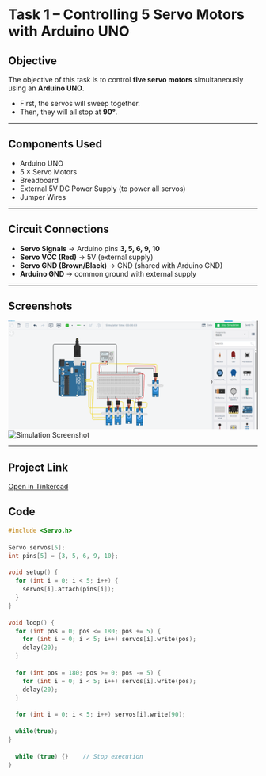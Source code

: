 # Task 1 – Controlling 5 Servo Motors with Arduino UNO  

##  Objective  
The objective of this task is to control **five servo motors** simultaneously using an **Arduino UNO**.  
- First, the servos will sweep together.  
- Then, they will all stop at **90°**.  

---

##  Components Used  
- Arduino UNO  
- 5 × Servo Motors   
- Breadboard  
- External 5V DC Power Supply (to power all servos)  
- Jumper Wires  

---

##  Circuit Connections  
- **Servo Signals** → Arduino pins **3, 5, 6, 9, 10**  
- **Servo VCC (Red)** → 5V (external supply)  
- **Servo GND (Brown/Black)** → GND (shared with Arduino GND)  
- **Arduino GND** → common ground with external supply  

---

##  Screenshots

![Simulation Screenshot](https://github.com/Tloww/5_servo_Control/blob/main/Screenshot%202025-10-23%20215716.png)
![Simulation Screenshot](https://i.imgur.com/abcd123.png)

---

##  Project Link
[ Open in Tinkercad](https://www.tinkercad.com/)




## Code  

```cpp
#include <Servo.h>

Servo servos[5];
int pins[5] = {3, 5, 6, 9, 10};

void setup() {
  for (int i = 0; i < 5; i++) {
    servos[i].attach(pins[i]);
  }
}

void loop() {
  for (int pos = 0; pos <= 180; pos += 5) {
    for (int i = 0; i < 5; i++) servos[i].write(pos);
    delay(20);
  }

  for (int pos = 180; pos >= 0; pos -= 5) {
    for (int i = 0; i < 5; i++) servos[i].write(pos);
    delay(20);
  }

  for (int i = 0; i < 5; i++) servos[i].write(90);

  while(true);
}

  while (true) {}    // Stop execution
}
